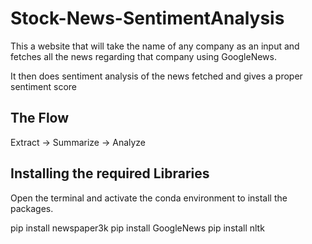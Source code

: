 # Stock-News-SentimentAnalysis

This a website that will take the name of any company as an input and fetches all the news regarding that company using GoogleNews.

It then does sentiment analysis of the news fetched and gives a proper sentiment score

## The Flow

Extract -> Summarize -> Analyze

## Installing the required Libraries

Open the terminal and activate the conda environment to install the packages.

pip install newspaper3k
pip install GoogleNews
pip install nltk
